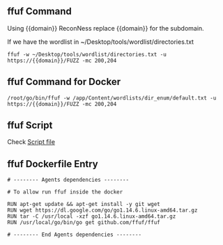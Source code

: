 ## ffuf Command

Using {{domain}} ReconNess replace {{domain}} for the subdomain.

If we have the wordlist in ~/Desktop/tools/wordlist/directories.txt

```
ffuf -w ~/Desktop/tools/wordlist/directories.txt -u https://{{domain}}/FUZZ -mc 200,204
```

## ffuf Command for Docker

```
/root/go/bin/ffuf -w /app/Content/wordlists/dir_enum/default.txt -u https://{{domain}}/FUZZ -mc 200,204
```

## ffuf Script

Check [Script file](https://github.com/reconness/reconness-agents/blob/master/Ffuf/Script)

## ffuf Dockerfile Entry

```
# -------- Agents dependencies -------- 

# To allow run ffuf inside the docker

RUN apt-get update && apt-get install -y git wget
RUN wget https://dl.google.com/go/go1.14.6.linux-amd64.tar.gz
RUN tar -C /usr/local -xzf go1.14.6.linux-amd64.tar.gz
RUN /usr/local/go/bin/go get github.com/ffuf/ffuf

# -------- End Agents dependencies -------- 
```
